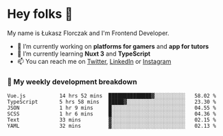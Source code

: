 # Hey folks 👋

My name is Łukasz Florczak and I'm Frontend Developer. 

- 🔭 I’m currently working on **platforms for gamers** and **app for tutors**
- 🌱 I’m currently learning **Nuxt 3** and **TypeScript**
- 📫 You can reach me on [Twitter](https://twitter.com/lukaszflorczak), [LinkedIn](https://pl.linkedin.com/in/lukasz-florczak) or [Instagram](https://instagram.com/lukaszflorczak)


### 🧮 My weekly development breakdown

<!--START_SECTION:waka-->

```text
Vue.js           14 hrs 52 mins  ██████████████▓░░░░░░░░░░   58.02 %
TypeScript       5 hrs 58 mins   █████▓░░░░░░░░░░░░░░░░░░░   23.30 %
JSON             1 hr 9 mins     █░░░░░░░░░░░░░░░░░░░░░░░░   04.55 %
SCSS             1 hr 6 mins     █░░░░░░░░░░░░░░░░░░░░░░░░   04.36 %
Text             33 mins         ▓░░░░░░░░░░░░░░░░░░░░░░░░   02.15 %
YAML             32 mins         ▓░░░░░░░░░░░░░░░░░░░░░░░░   02.13 %
```

<!--END_SECTION:waka-->

<!--
**lukaszflorczak/lukaszflorczak** is a ✨ _special_ ✨ repository because its `README.md` (this file) appears on your GitHub profile.

Here are some ideas to get you started:

- 🔭 I’m currently working on ...
- 🌱 I’m currently learning ...
- 👯 I’m looking to collaborate on ...
- 🤔 I’m looking for help with ...
- 💬 Ask me about ...
- 📫 How to reach me: ...
- 😄 Pronouns: ...
- ⚡ Fun fact: ...
-->
